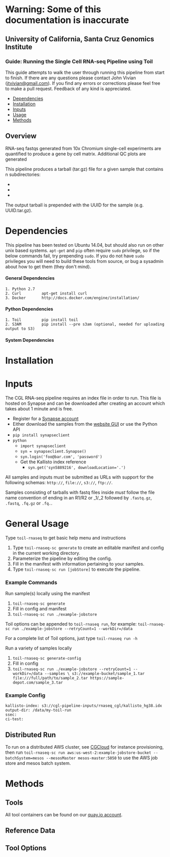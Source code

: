 # **Warning: Some of this documentation is inaccurate**

## University of California, Santa Cruz Genomics Institute
### Guide: Running the Single Cell RNA-seq Pipeline using Toil

This guide attempts to walk the user through running this pipeline from start to finish. If there are any questions
please contact John Vivian (jtvivian@gmail.com). If you find any errors or corrections please feel free to make a 
pull request. Feedback of any kind is appreciated.

- [Dependencies](#dependencies)
- [Installation](#installation)
- [Inputs](#inputs)
- [Usage](#general-usage)
- [Methods](#methods)


## Overview

RNA-seq fastqs generated from 10x Chromium single-cell experiments are quantified to produce a gene by cell matrix.
Additional QC plots are generated 

This pipeline produces a tarball (tar.gz) file for a given sample that contains n subdirectories:

- 
- 
- 

The output tarball is prepended with the UUID for the sample (e.g. UUID.tar.gz). 

# Dependencies

This pipeline has been tested on Ubuntu 14.04, but should also run on other unix based systems.  `apt-get` and `pip`
often require `sudo` privilege, so if the below commands fail, try prepending `sudo`.  If you do not have `sudo` 
privileges you will need to build these tools from source, or bug a sysadmin about how to get them (they don't mind). 

#### General Dependencies

    1. Python 2.7
    2. Curl         apt-get install curl
    3. Docker       http://docs.docker.com/engine/installation/

#### Python Dependencies

    1. Toil         pip install toil
    2. S3AM         pip install --pre s3am (optional, needed for uploading output to S3)
    
    
#### System Dependencies


# Installation

 
# Inputs

The CGL RNA-seq pipeline requires an index file in order to run. This file is hosted on Synapse and can 
be downloaded after creating an account which takes about 1 minute and is free. 

* Register for a [Synapse account](https://www.synapse.org/#!RegisterAccount:0)
* Either download the samples from the [website GUI](https://www.synapse.org/#!Synapse:syn5886029) or use the Python API
* `pip install synapseclient`
* `python`
    * `import synapseclient`
    * `syn = synapseclient.Synapse()`
    * `syn.login('foo@bar.com', 'password')`
    * Get the Kallisto index reference
        * `syn.get('syn5889216', downloadLocation='.')`
        
 
All samples and inputs must be submitted as URLs with support for the following schemas: 
`http://`, `file://`, `s3://`, `ftp://`.

Samples consisting of tarballs with fastq files inside _must_ follow the file name convention of ending in an 
R1/R2 or \_1/\_2 followed by `.fastq.gz`, `.fastq`, `.fq.gz` or `.fq.`.

# General Usage

Type `toil-rnaseq` to get basic help menu and instructions
 
1. Type `toil-rnaseq-sc generate` to create an editable manifest and config in the current working directory.
2. Parameterize the pipeline by editing the config.
3. Fill in the manifest with information pertaining to your samples.
4. Type `toil-rnaseq-sc run [jobStore]` to execute the pipeline.

### Example Commands

Run sample(s) locally using the manifest

1. `toil-rnaseq-sc generate`
2. Fill in config and manifest
3. `toil-rnaseq-sc run ./example-jobstore`

Toil options can be appended to `toil-rnaseq run`, for example:
`toil-rnaseq-sc run ./example-jobstore --retryCount=1 --workDir=/data`

For a complete list of Toil options, just type `toil-rnaseq run -h`

Run a variety of samples locally

1. `toil-rnaseq-sc generate-config`
2. Fill in config
3. `toil-rnaseq-sc run ./example-jobstore --retryCount=1 --workDir=/data --samples \
    s3://example-bucket/sample_1.tar file:///full/path/to/sample_2.tar https://sample-depot.com/sample_3.tar`

### Example Config

```
kallisto-index: s3://cgl-pipeline-inputs/rnaseq_cgl/kallisto_hg38.idx
output-dir: /data/my-toil-run
ssec: 
ci-test:
```


## Distributed Run

To run on a distributed AWS cluster, see [CGCloud](https://github.com/BD2KGenomics/cgcloud) for instance provisioning, 
then run `toil-rnaseq-sc run aws:us-west-2:example-jobstore-bucket --batchSystem=mesos --mesosMaster mesos-master:5050`
to use the AWS job store and mesos batch system. 

# Methods

## Tools
    
All tool containers can be found on our [quay.io account](quay.io/organization/ucsc_cgl).

## Reference Data


## Tool Options

